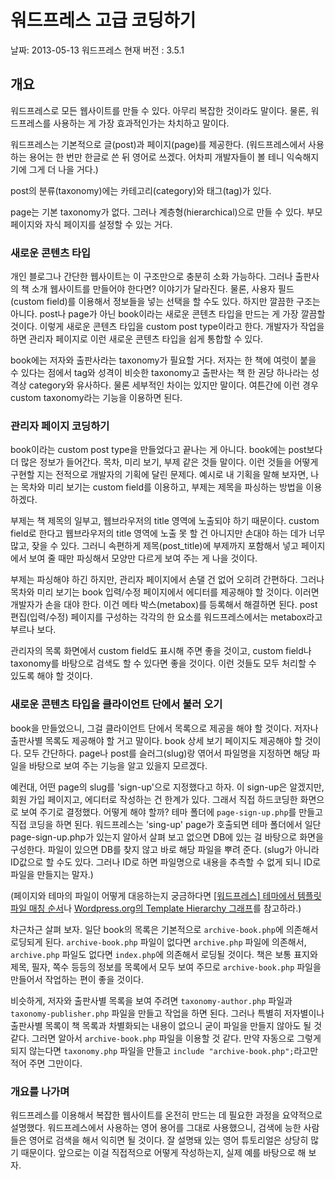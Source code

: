 # 워드프레스 고급 코딩하기

날짜: 2013-05-13
워드프레스 현재 버전 : 3.5.1

## 개요

워드프레스로 모든 웹사이트를 만들 수 있다. 아무리 복잡한 것이라도 말이다. 물론, 워드프레스를 사용하는 게 가장 효과적인가는 차치하고 말이다.

워드프레스는 기본적으로 글(post)과 페이지(page)를 제공한다. (워드프레스에서 사용하는 용어는 한 번만 한글로 쓴 뒤 영어로 쓰겠다. 어차피 개발자들이 볼 테니 익숙해지기에 그게 더 나을 거다.) 

post의 분류(taxonomy)에는 카테고리(category)와 태그(tag)가 있다. 

page는 기본 taxonomy가 없다. 그러나 계층형(hierarchical)으로 만들 수 있다. 부모 페이지와 자식 페이지를 설정할 수 있는 거다.

### 새로운 콘텐츠 타입

개인 블로그나 간단한 웹사이트는 이 구조만으로 충분히 소화 가능하다. 그러나 출판사의 책 소개 웹사이트를 만들어야 한다면? 이야기가 달라진다. 물론, 사용자 필드(custom field)를 이용해서 정보들을 넣는 선택을 할 수도 있다. 하지만 깔끔한 구조는 아니다. post나 page가 아닌 book이라는 새로운 콘텐츠 타입을 만드는 게 가장 깔끔할 것이다. 이렇게 새로운 콘텐츠 타입을 custom post type이라고 한다. 개발자가 작업을 하면 관리자 페이지로 이런 새로운 콘텐츠 타입을 쉽게 통합할 수 있다.

book에는 저자와 출판사라는 taxonomy가 필요할 거다. 저자는 한 책에 여럿이 붙을 수 있다는 점에서 tag와 성격이 비슷한 taxonomy고 출판사는 책 한 권당 하나라는 성격상 category와 유사하다. 물론 세부적인 차이는 있지만 말이다. 여튼간에 이런 경우 custom taxonomy라는 기능을 이용하면 된다.

### 관리자 페이지 코딩하기

book이라는 custom post type을 만들었다고 끝나는 게 아니다. book에는 post보다 더 많은 정보가 들어간다. 목차, 미리 보기, 부제 같은 것들 말이다. 이런 것들을 어떻게 구현할 지는 전적으로 개발자의 기획에 달린 문제다. 예시로 내 기획을 말해 보자면, 나는 목차와 미리 보기는 custom field를 이용하고, 부제는 제목을 파싱하는 방법을 이용하겠다. 

부제는 책 제목의 일부고, 웹브라우저의 title 영역에 노출되야 하기 때문이다. custom field로 한다고 웹브라우저의 title 영역에 노출 못 할 건 아니지만 손대야 하는 데가 너무 많고, 잦을 수 있다. 그러니 속편하게 제목(post_title)에 부제까지 포함해서 넣고 페이지에서 보여 줄 때만 파싱해서 모양만 다르게 보여 주는 게 나을 것이다.

부제는 파싱해야 하긴 하지만, 관리자 페이지에서 손댈 건 없어 오히려 간편하다. 그러나 목차와 미리 보기는 book 입력/수정 페이지에서 에디터를 제공해야 할 것이다. 이러면 개발자가 손을 대야 한다. 이건 메타 박스(metabox)를 등록해서 해결하면 된다. post 편집(입력/수정) 페이지를 구성하는 각각의 한 요소를 워드프레스에서는 metabox라고 부르나 보다.

관리자의 목록 화면에서 custom field도 표시해 주면 좋을 것이고, custom field나 taxonomy를 바탕으로 검색도 할 수 있다면 좋을 것이다. 이런 것들도 모두 처리할 수 있도록 해야 할 것이다.

### 새로운 콘텐츠 타입을 클라이언트 단에서 불러 오기

book을 만들었으니, 그걸 클라이언트 단에서 목록으로 제공을 해야 할 것이다. 저자나 출판사별 목록도 제공해야 할 거고 말이다. book 상세 보기 페이지도 제공해야 할 것이다. 모두 간단하다. page나 post를 슬러그(slug)랑 엮어서 파일명을 지정하면 해당 파일을 바탕으로 보여 주는 기능을 알고 있을지 모르겠다.

예컨대, 어떤 page의 slug를 'sign-up'으로 지정했다고 하자. 이 sign-up은 알겠지만, 회원 가입 페이지고, 에디터로 작성하는 건 한계가 있다. 그래서 직접 하드코딩한 화면으로 보여 주기로 결정했다. 어떻게 해야 할까? 테마 폴더에 `page-sign-up.php`를 만들고 직접 코딩을 하면 된다. 워드프레스는 'sing-up' page가 호출되면 테마 폴더에서 일단 page-sign-up.php가 있는지 알아서 살펴 보고 없으면 DB에 있는 걸 바탕으로 화면을 구성한다. 파일이 있으면 DB를 찾지 않고 바로 해당 파일을 뿌려 준다. (slug가 아니라 ID값으로 할 수도 있다. 그러나 ID로 하면 파일명으로 내용을 추측할 수 없게 되니 ID로 파일을 만들지는 말자.)

(페이지와 테마의 파일이 어떻게 대응하는지 궁금하다면 [[워드프레스] 테마에서 템플릿 파일 매칭 순서](http://mytory.net/archives/10119)나 [Wordpress.org의 Template Hierarchy 그래프](http://codex.wordpress.org/images/1/18/Template_Hierarchy.png)를 참고하라.)

차근차근 살펴 보자. 일단 book의 목록은 기본적으로 `archive-book.php`에 의존해서 로딩되게 된다. `archive-book.php` 파일이 없다면 `archive.php` 파일에 의존해서, `archive.php` 파일도 없다면 `index.php`에 의존해서 로딩될 것이다. 책은 보통 표지와 제목, 필자, 쪽수 등등의 정보를 목록에서 모두 보여 주므로 `archive-book.php` 파일을 만들어서 작업하는 편이 좋을 것이다.

비슷하게, 저자와 출판사별 목록을 보여 주려면 `taxonomy-author.php` 파일과 `taxonomy-publisher.php` 파일을 만들고 작업을 하면 된다. 그러나 특별히 저자별이나 출판사별 목록이 책 목록과 차별화되는 내용이 없으니 굳이 파일을 만들지 않아도 될 것 같다. 그러면 알아서 `archive-book.php` 파일을 이용할 것 같다. 만약 자동으로 그렇게 되지 않는다면 `taxonomy.php` 파일을 만들고 `include "archive-book.php";`라고만 적어 주면 그만이다.

### 개요를 나가며

워드프레스를 이용해서 복잡한 웹사이트를 온전히 만드는 데 필요한 과정을 요약적으로 설명했다. 워드프레스에서 사용하는 영어 용어를 그대로 사용했으니, 검색에 능한 사람들은 영어로 검색을 해서 익히면 될 것이다. 잘 설명돼 있는 영어 튜토리얼은 상당히 많기 때문이다. 앞으로는 이걸 직접적으로 어떻게 작성하는지, 실제 예를 바탕으로 해 보자.